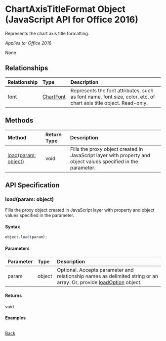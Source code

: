 # ChartAxisTitleFormat Object (JavaScript API for Office 2016)

Represents the chart axis title formatting.

_Applies to: Office 2016_

None

## Relationships
| Relationship | Type	|Description|
|:---------------|:--------|:----------|
|font|[ChartFont](chartfont.md)|Represents the font attributes, such as font name, font size, color, etc. of chart axis title object. Read-only.|

## Methods

| Method		   | Return Type	|Description|
|:---------------|:--------|:----------|
|[load(param: object)](#loadparam-object)|void|Fills the proxy object created in JavaScript layer with property and object values specified in the parameter.|

## API Specification

### load(param: object)
Fills the proxy object created in JavaScript layer with property and object values specified in the parameter.

#### Syntax
```js
object.load(param);
```

#### Parameters
| Parameter	   | Type	|Description|
|:---------------|:--------|:----------|
|param|object|Optional. Accepts parameter and relationship names as delimited string or an array. Or, provide [loadOption](loadoption.md) object.|

#### Returns
void

#### Examples
```js

```

[Back](#methods)

